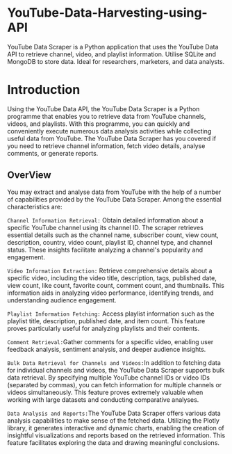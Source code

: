 # YouTube-Data-Harvesting-using-API
YouTube Data Scraper is a Python application that uses the YouTube Data API to retrieve channel, video, and playlist information. Utilise SQLite and MongoDB to store data. Ideal for researchers, marketers, and data analysts.

# Introduction
Using the YouTube Data API, the YouTube Data Scraper is a Python programme that enables you to retrieve data from YouTube channels, videos, and playlists. With this programme, you can quickly and conveniently execute numerous data analysis activities while collecting useful data from YouTube. The YouTube Data Scraper has you covered if you need to retrieve channel information, fetch video details, analyse comments, or generate reports.

## OverView
You may extract and analyse data from YouTube with the help of a number of capabilities provided by the YouTube Data Scraper. Among the essential characteristics are: 

`Channel Information Retrieval:`
Obtain detailed information about a specific YouTube channel using its channel ID. The scraper retrieves essential details such as the channel name, subscriber count, view count, description, country, video count, playlist ID, channel type, and channel status. These insights facilitate analyzing a channel's popularity and engagement.

`Video Information Extraction:` Retrieve comprehensive details about a specific video, including the video title, description, tags, published date, view count, like count, favorite count, comment count, and thumbnails. This information aids in analyzing video performance, identifying trends, and understanding audience engagement.

`Playlist Information Fetching:` Access playlist information such as the playlist title, description, published date, and item count. This feature proves particularly useful for analyzing playlists and their contents.

`Comment Retrieval:`Gather comments for a specific video, enabling user feedback analysis, sentiment analysis, and deeper audience insights.

`Bulk Data Retrieval for Channels and Videos:`In addition to fetching data for individual channels and videos, the YouTube Data Scraper supports bulk data retrieval. By specifying multiple YouTube channel IDs or video IDs (separated by commas), you can fetch information for multiple channels or videos simultaneously. This feature proves extremely valuable when working with large datasets and conducting comparative analyses.

`Data Analysis and Reports:`The YouTube Data Scraper offers various data analysis capabilities to make sense of the fetched data. Utilizing the Plotly library, it generates interactive and dynamic charts, enabling the creation of insightful visualizations and reports based on the retrieved information. This feature facilitates exploring the data and drawing meaningful conclusions.

